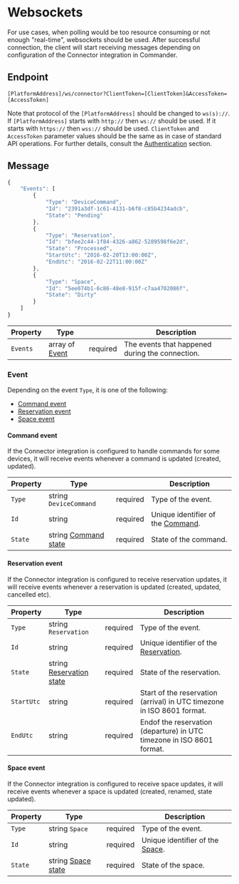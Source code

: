 # Websockets

For use cases, when polling would be too resource consuming or not enough "real-time", websockets should be used. After successful connection, the client will start receiving messages depending on configuration of the Connector integration in Commander.

## Endpoint 

`[PlatformAddress]/ws/connector?ClientToken=[ClientToken]&AccessToken=[AccessToken]`

Note that protocol of the `[PlatformAddress]` should be changed to `ws(s)://`. If `[PlatformAddress]` starts with `http://` then `ws://` should be used. If it starts with `https://` then `wss://` should be used. `ClientToken` and `AccessToken` parameter values should be the same as in case of standard API operations. For further details, consult the [Authentication](guidelines.md#authentication) section.

## Message

```javascript
{
    "Events": [
        {
            "Type": "DeviceCommand",
            "Id": "2391a3df-1c61-4131-b6f8-c85b4234adcb",
            "State": "Pending"
        },
        {
            "Type": "Reservation",
            "Id": "bfee2c44-1f84-4326-a862-5289598f6e2d",
            "State": "Processed",
            "StartUtc": "2016-02-20T13:00:00Z",
            "EndUtc": "2016-02-22T11:00:00Z"
        },
        {
            "Type": "Space",
            "Id": "5ee074b1-6c86-48e8-915f-c7aa4702086f",
            "State": "Dirty"
        }
    ]
}
```

| Property | Type |  | Description |
| --- | --- | --- | --- |
| `Events` | array of [Event](websockets.md#event) | required | The events that happened during the connection. |

### Event

Depending on the event `Type`, it is one of the following:

* [Command event](websockets.md#command-event)
* [Reservation event](websockets.md#reservation-event)
* [Space event](websockets.md#space-event)

#### Command event

If the Connector integration is configured to handle commands for some devices, it will receive events whenever a command is updated \(created, updated\).

| Property | Type |  | Description |
| --- | --- | --- | --- |
| `Type` | string `DeviceCommand` | required | Type of the event. |
| `Id` | string | required | Unique identifier of the [Command](operations/integrations#command). |
| `State` | string [Command state](operations/integrations#command-state) | required | State of the command. |

#### Reservation event

If the Connector integration is configured to receive reservation updates, it will receive events whenever a reservation is updated \(created, updated, cancelled etc\).

| Property | Type |  | Description |
| --- | --- | --- | --- |
| `Type` | string `Reservation` | required | Type of the event. |
| `Id` | string | required | Unique identifier of the [Reservation](operations/reservations#reservation). |
| `State` | string [Reservation state](operations/reservations#reservation-state) | required | State of the reservation. |
| `StartUtc` | string | required | Start of the reservation \(arrival\) in UTC timezone in ISO 8601 format. |
| `EndUtc` | string | required | Endof the reservation \(departure\) in UTC timezone in ISO 8601 format. |

#### Space event

If the Connector integration is configured to receive space updates, it will receive events whenever a space is updated \(created, renamed, state updated\).

| Property | Type |  | Description |
| --- | --- | --- | --- |
| `Type` | string `Space` | required | Type of the event. |
| `Id` | string | required | Unique identifier of the [Space](operations/enterprises#space). |
| `State` | string [Space state](operations/enterprises#space-state) | required | State of the space. |

